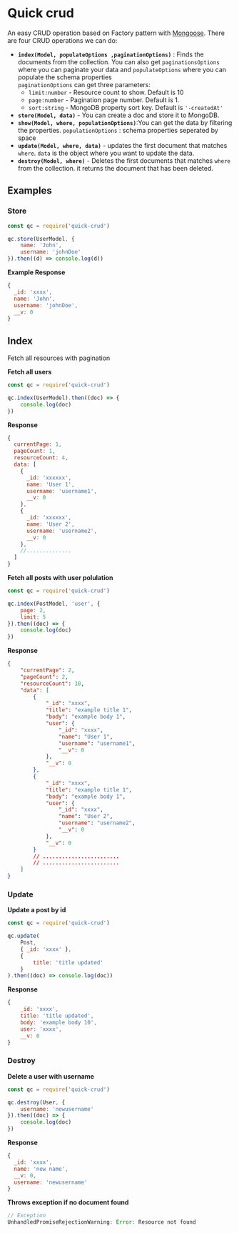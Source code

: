 # Quick crud

An easy CRUD operation based on Factory pattern with [Mongoose](https://mongoosejs.com). There are four CRUD operations we can do:

- **`index(Model, populateOptions ,paginationOptions)`** : Finds the documents from the collection. You can also get `paginationsOptions` where you can paginate your data and `populateOptions` where you can populate the schema properties <br>
  `paginationOptions` can get three parameters:
  - `limit:number` - Resource count to show. Default is 10
  - `page:number` - Pagination page number. Default is 1.
  - `sort:string` - MongoDB property sort key. Default is `'-createdAt'`
- **`store(Model, data)`** - You can create a doc and store it to MongoDB.
- **`show(Model, where, populationOptions)`**:You can get the data by filtering the properties. `populationOptions` : schema properties seperated by space
- **`update(Model, where, data)`** - updates the first document that matches `where`. `data` is the object where you want to update the data.
- **`destroy(Model, where)`** - Deletes the first documents that matches `where` from the collection. it returns the document that has been deleted.

## Examples

### Store

```js
const qc = require('quick-crud')

qc.store(UserModel, {
	name: 'John',
	username: 'johnDoe'
}).then((d) => console.log(d))
```

**Example Response**

```js
{
  _id: 'xxxx',
  name: 'John',
  username: 'johnDoe',
  __v: 0
}
```

## Index

Fetch all resources with pagination

**Fetch all users**

```js
const qc = require('quick-crud')

qc.index(UserModel).then((doc) => {
	console.log(doc)
})
```

**Response**

```js
{
  currentPage: 1,
  pageCount: 1,
  resourceCount: 4,
  data: [
    {
      _id: 'xxxxxx',
      name: 'User 1',
      username: 'username1',
      __v: 0
    },
    {
      _id: 'xxxxxx',
      name: 'User 2',
      username: 'username2',
      __v: 0
    },
    //..............
  ]
}
```

**Fetch all posts with user polulation**

```js
const qc = require('quick-crud')

qc.index(PostModel, 'user', {
	page: 2,
	limit: 5
}).then((doc) => {
	console.log(doc)
})
```

**Response**

```json
{
	"currentPage": 2,
	"pageCount": 2,
	"resourceCount": 10,
	"data": [
		{
			"_id": "xxxx",
			"title": "example title 1",
			"body": "example body 1",
			"user": {
				"_id": "xxxx",
				"name": "User 1",
				"username": "username1",
				"__v": 0
			},
			"__v": 0
		},
		{
			"_id": "xxxx",
			"title": "example title 1",
			"body": "example body 1",
			"user": {
				"_id": "xxxx",
				"name": "User 2",
				"username": "username2",
				"__v": 0
			},
			"__v": 0
		}
		// ........................
		// ........................
	]
}
```

### Update

**Update a post by id**

```js
const qc = require('quick-crud')

qc.update(
	Post,
	{ _id: 'xxxx' },
	{
		title: 'title updated'
	}
).then((doc) => console.log(doc))
```

**Response**

```js
{
    _id: 'xxxx',
    title: 'title updated',
    body: 'example body 10',
    user: 'xxxx',
    __v: 0
}
```

### Destroy

**Delete a user with username**

```js
const qc = require('quick-crud')

qc.destroy(User, {
	username: 'newusername'
}).then((doc) => {
	console.log(doc)
})
```

**Response**

```js
{
  _id: 'xxxx',
  name: 'new name',
  __v: 0,
  username: 'newusername'
}
```

**Throws exception if no document found**

```js
// Exception
UnhandledPromiseRejectionWarning: Error: Resource not found
```

